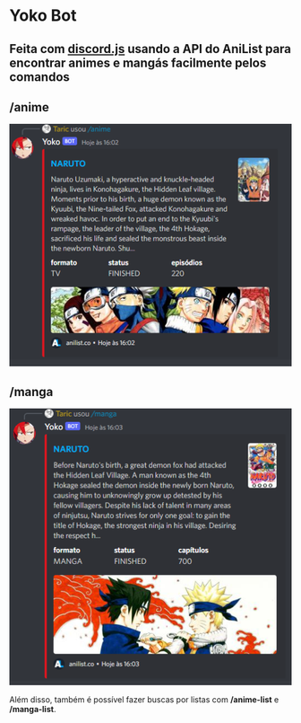 # Yoko Bot

## Feita com [discord.js](https://discord.js.org/) usando a API do AniList para encontrar animes e mangás facilmente pelos comandos

## /anime

![commandAnime](./.github/readme-images/commandAnime.png)

## /manga

![commandManga](./.github/readme-images/commandManga.png)

Além disso, também é possível fazer buscas por listas com **/anime-list** e **/manga-list**.
